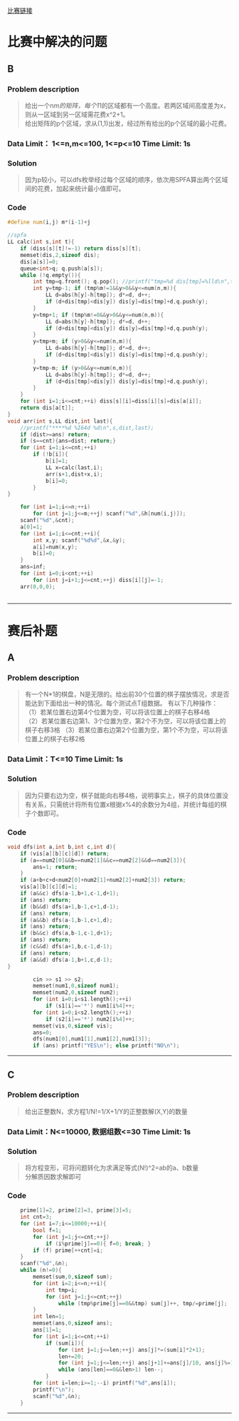 [比赛链接](http://210.33.19.101/contest/755)

# 比赛中解决的问题
## B
### Problem description
> 给出一个n*m的矩阵，每个1*1的区域都有一个高度。若两区域间高度差为x，则从一区域到另一区域需花费x^2+1。  
给出矩阵的p个区域，求从(1,1)出发，经过所有给出的p个区域的最小花费。

### Data Limit： 1<=n,m<=100, 1<=p<=10  Time Limit: 1s

### Solution
> 因为p较小，可以dfs枚举经过每个区域的顺序，依次用SPFA算出两个区域间的花费，加起来统计最小值即可。

### Code
```cpp
#define num(i,j) m*(i-1)+j

//spfa
LL calc(int s,int t){
	if (diss[s][t]!=-1) return diss[s][t];
	memset(dis,2,sizeof dis);
	dis[a[s]]=0;
	queue<int>q; q.push(a[s]);
	while (!q.empty()){
		int tmp=q.front(); q.pop(); //printf("tmp=%d dis[tmp]=%lld\n",tmp,dis[tmp]);
		int y=tmp-1; if (tmp%m!=1&&y>0&&y<=num(n,m)){
			LL d=abs(h[y]-h[tmp]); d*=d, d++;
			if (d+dis[tmp]<dis[y]) dis[y]=dis[tmp]+d,q.push(y);
		}
		y=tmp+1; if (tmp%m!=0&&y>0&&y<=num(n,m)){
			LL d=abs(h[y]-h[tmp]); d*=d, d++;
			if (d+dis[tmp]<dis[y]) dis[y]=dis[tmp]+d,q.push(y);
		}
		y=tmp+m; if (y>0&&y<=num(n,m)){
			LL d=abs(h[y]-h[tmp]); d*=d, d++;
			if (d+dis[tmp]<dis[y]) dis[y]=dis[tmp]+d,q.push(y);
		}
		y=tmp-m; if (y>0&&y<=num(n,m)){
			LL d=abs(h[y]-h[tmp]); d*=d, d++;
			if (d+dis[tmp]<dis[y]) dis[y]=dis[tmp]+d,q.push(y);
		}
	}
	for (int i=1;i<=cnt;++i) diss[s][i]=diss[i][s]=dis[a[i]];
	return dis[a[t]];
}
void arr(int s,LL dist,int last){
	//printf("****%d %I64d %d\n",s,dist,last);
	if (dist>=ans) return;
	if (s==cnt){ans=dist; return;}
	for (int i=1;i<=cnt;++i)
		if (!b[i]){
			b[i]=1;
			LL x=calc(last,i);
			arr(s+1,dist+x,i);
			b[i]=0;
		}
}

	for (int i=1;i<=n;++i)
		for (int j=1;j<=m;++j) scanf("%d",&h[num(i,j)]);
	scanf("%d",&cnt);
	a[0]=1;
	for (int i=1;i<=cnt;++i){
		int x,y; scanf("%d%d",&x,&y);
		a[i]=num(x,y);
		b[i]=0;
	}
	ans=inf;
	for (int i=0;i<cnt;++i)
		for (int j=i+1;j<=cnt;++j) diss[i][j]=-1;
	arr(0,0,0);
	
```
*****

# 赛后补题


## A
### Problem description
> 有一个N*1的棋盘，N是无限的。给出前30个位置的棋子摆放情况，求是否能达到下面给出一种的情况。每个测试点T组数据。
> 有以下几种操作：  
（1）若某位置右边第4个位置为空，可以将该位置上的棋子右移4格  
（2）若某位置右边第1、3个位置为空，第2个不为空，可以将该位置上的棋子右移3格
（3）若某位置右边第2个位置为空，第1个不为空，可以将该位置上的棋子右移2格

### Data Limit：T<=10  Time Limit: 1s

### Solution
> 因为只要右边为空，棋子就能向右移4格，说明事实上，棋子的具体位置没有关系，只需统计将所有位置x根据x%4的余数分为4组，并统计每组的棋子个数即可。

### Code
```cpp
void dfs(int a,int b,int c,int d){
	if (vis[a][b][c][d]) return;
	if (a==num2[0]&&b==num2[1]&&c==num2[2]&&d==num2[3]){
		ans=1; return;
	}
	if (a+b+c+d<num2[0]+num2[1]+num2[2]+num2[3]) return;
	vis[a][b][c][d]=1;
	if (a&&c) dfs(a-1,b+1,c-1,d+1);
	if (ans) return;
	if (b&&d) dfs(a+1,b-1,c+1,d-1);
	if (ans) return;
	if (a&&b) dfs(a-1,b-1,c+1,d);
	if (ans) return;
	if (b&&c) dfs(a,b-1,c-1,d+1);
	if (ans) return;
	if (c&&d) dfs(a+1,b,c-1,d-1);
	if (ans) return;
	if (a&&d) dfs(a-1,b+1,c,d-1);
}

    	cin >> s1 >> s2;
		memset(num1,0,sizeof num1);
		memset(num2,0,sizeof num2);
		for (int i=0;i<s1.length();++i)
			if (s1[i]=='*') num1[i%4]++;
		for (int i=0;i<s2.length();++i)
			if (s2[i]=='*') num2[i%4]++;
		memset(vis,0,sizeof vis);
		ans=0;
		dfs(num1[0],num1[1],num1[2],num1[3]);
		if (ans) printf("YES\n"); else printf("NO\n");

```
*****


## C
### Problem description
> 给出正整数N，求方程1/N!=1/X+1/Y的正整数解(X,Y)的数量

### Data Limit：N<=10000, 数据组数<=30  Time Limit: 1s

### Solution
> 将方程变形，可将问题转化为求满足等式(N!)^2=ab的a、b数量  
分解质因数求解即可

### Code
```cpp
	prime[1]=2, prime[2]=3, prime[3]=5;
	int cnt=3;
	for (int i=7;i<=10000;++i){
		bool f=1;
		for (int j=1;j<=cnt;++j) 
			if (i%prime[j]==0){ f=0; break; }
		if (f) prime[++cnt]=i;
	}
	scanf("%d",&n);
	while (n!=0){
		memset(sum,0,sizeof sum);
		for (int i=2;i<=n;++i){
			int tmp=i;
			for (int j=1;j<=cnt;++j)
				while (tmp%prime[j]==0&&tmp) sum[j]++, tmp/=prime[j];
		}
		int len=1;
		memset(ans,0,sizeof ans);
		ans[1]=1;
		for (int i=1;i<=cnt;++i)
			if (sum[i]){
				for (int j=1;j<=len;++j) ans[j]*=(sum[i]*2+1);
				len+=20;
				for (int j=1;j<=len;++j) ans[j+1]+=ans[j]/10, ans[j]%=10;
				while (ans[len]==0&&len>1) len--;
			}
		for (int i=len;i>=1;--i) printf("%d",ans[i]);
		printf("\n");
		scanf("%d",&n);
	}
```
*****
